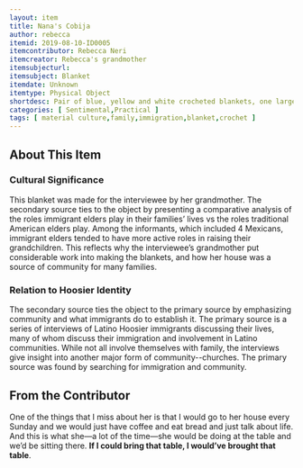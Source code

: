 ```yaml
---
layout: item
title: Nana's Cobija
author: rebecca
itemid: 2019-08-10-ID0005
itemcontributor: Rebecca Neri
itemcreator: Rebecca's grandmother
itemsubjecturl: 
itemsubject: Blanket
itemdate: Unknown
itemtype: Physical Object
shortdesc: Pair of blue, yellow and white crocheted blankets, one larger than the other. 
categories: [ Sentimental,Practical ]
tags: [ material culture,family,immigration,blanket,crochet ]
---
```


## About This Item

### Cultural Significance

This blanket was made for the interviewee by her grandmother. The secondary source ties to the object by presenting a comparative analysis of the roles immigrant elders play in their families’ lives vs the roles traditional American elders play. Among the informants, which included 4 Mexicans, immigrant elders tended to have more active roles in raising their grandchildren. This reflects why the interviewee’s grandmother put considerable work into making the blankets, and how her house was a source of community for many families.

### Relation to Hoosier Identity

The secondary source ties the object to the primary source by emphasizing community and what immigrants do to establish it. The primary source is a series of interviews of Latino Hoosier immigrants discussing their lives, many of whom discuss their immigration and involvement in Latino communities. While not all involve themselves with family, the interviews give insight into another major form of community--churches. The primary source was found by searching for immigration and community. 

## From the Contributor

One of the things that I miss about her is that I would go to her house every Sunday and we would just have coffee and eat bread and just talk about life. And this is what she—a lot of the time—she would be doing at the table and we’d be sitting there. **If I could bring that table, I would’ve brought that table**.

